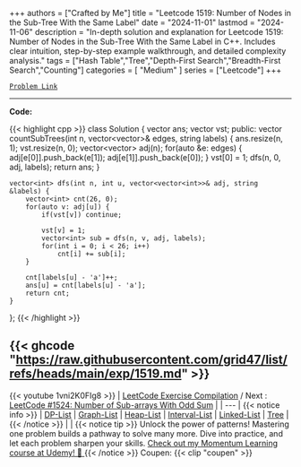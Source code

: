 
+++
authors = ["Crafted by Me"]
title = "Leetcode 1519: Number of Nodes in the Sub-Tree With the Same Label"
date = "2024-11-01"
lastmod = "2024-11-06"
description = "In-depth solution and explanation for Leetcode 1519: Number of Nodes in the Sub-Tree With the Same Label in C++. Includes clear intuition, step-by-step example walkthrough, and detailed complexity analysis."
tags = ["Hash Table","Tree","Depth-First Search","Breadth-First Search","Counting"]
categories = [
    "Medium"
]
series = ["Leetcode"]
+++



[`Problem Link`](https://leetcode.com/problems/number-of-nodes-in-the-sub-tree-with-the-same-label/description/)

---
**Code:**

{{< highlight cpp >}}
class Solution {
    vector<int> ans;
    vector<int> vst;
public:
    vector<int> countSubTrees(int n, vector<vector<int>>& edges, string labels) {
        ans.resize(n, 1);
        vst.resize(n, 0);
        vector<vector<int>> adj(n);
        for(auto &e: edges) {
            adj[e[0]].push_back(e[1]);
            adj[e[1]].push_back(e[0]);
        }
        vst[0] = 1;
        dfs(n, 0, adj, labels);
        return ans;
    }

    vector<int> dfs(int n, int u, vector<vector<int>>& adj, string &labels) {
        vector<int> cnt(26, 0);
        for(auto v: adj[u]) {
            if(vst[v]) continue;

            vst[v] = 1;
            vector<int> sub = dfs(n, v, adj, labels);
            for(int i = 0; i < 26; i++)
                cnt[i] += sub[i];
        }

        cnt[labels[u] - 'a']++;
        ans[u] = cnt[labels[u] - 'a'];
        return cnt;
    }
};
{{< /highlight >}}

{{< ghcode "https://raw.githubusercontent.com/grid47/list/refs/heads/main/exp/1519.md" >}}
---
{{< youtube 1vni2K0FIg8 >}}
| [LeetCode Exercise Compilation](https://grid47.xyz/leetcode/) / Next : [LeetCode #1524: Number of Sub-arrays With Odd Sum](https://grid47.xyz/posts/leetcode_1524) |
| --- |
{{< notice info >}}
| [DP-List](https://grid47.xyz/lists/dp/) | [Graph-List](https://grid47.xyz/lists/graph/) | [Heap-List](https://grid47.xyz/lists/heap/) | [Interval-List](https://grid47.xyz/lists/interval/) | [Linked-List](https://grid47.xyz/lists/ll/) | [Tree](https://grid47.xyz/lists/tree/) |
{{< /notice >}}
| |
{{< notice tip >}}
Unlock the power of patterns! Mastering one problem builds a pathway to solve many more. Dive into practice, and let each problem sharpen your skills. [Check out my Momentum Learning course at Udemy! 🚀 ](https://www.udemy.com/course/algorithms-and-data-structures-in-cpp/)
{{< /notice >}}
Coupen: {{< clip "coupen" >}}
